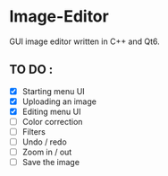 # Image-Editor
GUI image editor written in C++ and Qt6.

## TO DO :

 - [x] Starting menu UI
 - [x] Uploading an image
 - [x] Editing menu UI
 - [ ] Color correction
 - [ ] Filters
 - [ ] Undo / redo
 - [ ] Zoom in / out
 - [ ] Save the image
